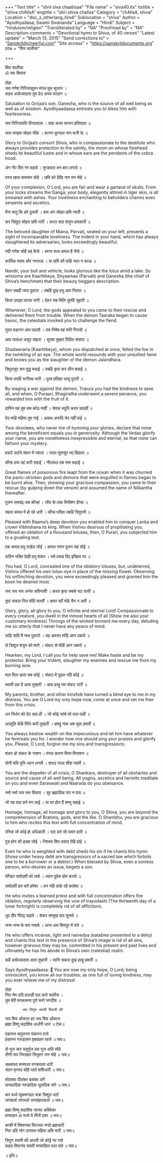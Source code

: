 +++
"Text title" = "shrii siva chaaliisaa"
"File name" = "siva40.itx"
itxtitle = "shiva chAlIsA"
engtitle = "shri shiva chalisa"
Category = "chAlisA, shiva"
Location = "doc_z_otherlang_hindi"
Sublocation = "shiva"
Author = "Ayodhyadasa; Swami Sivananda"
Language = "Hindi"
Subject = "hinduism/religion"
"Transliterated by" = "NA"
"Proofread by" = "NA"
Description-comments = "Devotional hymn to Shiva, of 40 verses"
"Latest update" = "March 13, 2015"
"Send corrections to" = "Sanskrit@cheerful.com"
"Site access" = "https://sanskritdocuments.org"
title = "शिव चालीसा"

+++
  
 शिव चालीसा   
              ॐ नमः शिवाय  
  
दोहा  
        जय गणेश गिरिजासुवन मंगल मूल सुजान ।  
        कहत अयोध्यादास तुम देउ अभय वरदान ॥  
  
Salutation to Girijaa’s son, Ganesha, who is the source of all well being as well as of wisdom. Ayodhyaadaasa entreats you to bless him with fearlessness.   
  
जय गिरिजापति दीनदयाला । सदा करत सन्तन प्रतिपाला ॥  
  
भाल चन्द्रमा सोहत नीके । कानन कुण्डल नाग फनी के ॥  
  
Glory to Girijaa’s consort Shiva, who is compassionate to the destitute who always provides protection to the saintly, the moon on whose forehead sheds its beautiful lustre and in whose ears are the pendants of the cobra hood.  
  
अंग गौर शिर गंग बहाये । मुण्डमाल तन क्षार लगाये ॥  
  
वस्त्र खाल बाघम्बर सोहे । छवि को देखि नाग मन मोहे ॥  
  
Of your complexion, O Lord, you are fair and wear a garland of skulls. From your locks streams the Ganga; your body, elegantly attired in tiger skin, is all smeared with ashes. Your loveliness enchanting to beholders charms even serpents and ascetics.  
  
मैना मातु कि हवे दुलारी । वाम अंग सोहत छवि न्यारी ॥  
  
कर त्रिशूल सोहत छवि भारी । करत सदा शत्रुन क्षयकारी ॥  
  
The beloved daughter of Maina, Parvati, seated on your left, presents a sight of incomparable loveliness. The trident in your hand, which has always slaughtered its adversaries, looks exceedingly beautiful.  
  
नंदी गणेश सोहैं तहं कैसे । सागर मध्य कमल हैं जैसे ॥  
  
कार्तिक श्याम और गणराऊ । या छवि कौ कहि जात न काऊ ॥  
  
Nandii, your bull and vehicle, looks glorious like the lotus amid a lake. So winsome are Kaarttikeya, Shyaamaa (Parvati) and Ganesha (the chief of Shiva’s henchmen) that their beauty beggars description.  
  
देवन जबहीं जाय पुकारा । तबहिं दुख प्रभु आप निवारा ॥  
  
किया उपद्रव तारक भारी । देवन सब मिलि तुमहिं जुहारी ॥  
  
Whenever, O Lord, the gods appealed to you came to their rescue and delivered them from trouble. When the demon Taaraka began to cause havoc, the celestials invoked you to challenge the fiend.  
  
तुरत षडानन आप पठायौ । लव निमेष महं मारि गिरायौ ॥  
  
आप जलंधर असुर संहारा । सुयश तुम्हार विदित संसारा ॥  
  
Shadaanana (Kaarttikeya), whom you dispatched at once, felled the foe in the twinkling of an eye. The whole world resounds with your unsullied fame and knows you as the slaughter of the demon Jalandhara.  
  
त्रिपुरासुर सन युद्ध मचाई । तबहिं कृपा कर लीन बचाई ॥  
  
किया तपहिं भागीरथ भारी । पुरब प्रतिज्ञा तासु पुरारी ॥  
  
By waging a war against the demon, Tripura you had the kindness to save all, and when, O Puraari, Bhagiratha underwent a severe penance, you rewarded him with the fruit of it.  
  
दानिन महं तुम सम कोउ नाहीं । सेवक स्तुति करत सदाहीं ॥  
  
वेद माहि महिमा तुम गाई । अकथ अनादि भेद नहीं पाई ॥  
  
Your devotees, who never tire of hymning your glories, declare that none among the beneficent equals you in generosity. Although the Vedas glorify your name, you are nonetheless inexpressible and eternal, so that none can fathom your mystery.  
  
प्रकटे उदधि मंथन में ज्वाला । जरत सुरासुर भए विहाला ॥  
  
कीन्ह दया तहं करी सहाई । नीलकंठ तब नाम कहाई ॥  
  
Great flames of poisonous fire leapt from the ocean when it was churned the panic-stricken gods and demons that were engulfed in flames began to be burnt alive. Then, showing your gracious compassion, you came to their rescue (by gulping down the venom) and assumed the name of Nilkantha thereafter.  
  
पूजन रामचंद्र जब कीन्हां । जीत के लंक विभीषण दीन्हा ॥  
  
सहस कमल में हो रहे धारी । कीन्ह परीक्षा तबहिं त्रिपुरारी ॥  
  
Pleased with Raama’s deep devotion you enabled him to conquer Lanka and crown Vibhishana its king. When Vishnu desirous of propitiating you, offered an oblation of a thousand lotuses, then, O Purari, you subjected him to a grueling test.  
  
एक कमल प्रभु राखेउ जोई । कमल नयन पूजन चहं सोई ॥  
  
कठिन भक्ति देखी प्रभु शंकर । भये प्रसन्न दिए इच्छित वर ॥  
  
You had, O Lord, concealed one of the oblatory lotuses, but, undeterred, Vishnu offered his own lotus-eye in place of the missing flower. Observing his unflinching devotion, you were exceedingly pleased and granted him the boon he desired most.  
  
जय जय जय अनंत अविनाशी । करत कृपा सबके घट वासी ॥  
  
दुष्ट सकल नित मोहि सतावैं । भ्रमत रहौं मोहे चैन न आवैं ॥  
  
Glory, glory, all glory to you, O infinite and eternal Lord! Compassionate to every creature, you dwell in the inmost hearts of all (Show me also your customary kindness) Throngs of the wicked torment me every day, deluding me so utterly that I never have any peace of mind.  
  
त्राहि त्राहि मैं नाथ पुकारो । यह अवसर मोहि आन उबारो ॥  
  
ले त्रिशूल शत्रुन को मारो । संकट से मोहिं आन उबारो ॥  
  
Hearken, my Lord, I call you for help save me! Make haste and be my protector. Bring your trident, slaughter my enemies and rescue me from my burning woe.  
  
मात पिता भ्राता सब कोई । संकट में पूछत नहिं कोई ॥  
  
स्वामी एक है आस तुम्हारी । आय हरहु मम संकट भारी ॥  
  
My parents, brother, and other kinsfolk have turned a blind eye to me in my distress. You are O Lord my only hope now, come at once and set me free from this crisis.  
  
धन निर्धन को देत सदा ही । जो कोई जांचे सो फल पाहीं ॥  
  
अस्तुति केहि विधि करों तुम्हारी । क्षमहु नाथ अब चूक हमारी ॥  
  
You always bestow wealth on the impecunious and let him have whatever he fentreats you for. I wonder how one should sing your praises and glorify you. Please, O Lord, forgive me my sins and transgressions.  
  
शंकर हो संकट के नाशन । मंगल कारण विघ्न विनाशन ॥  
  
योगी यति मुनि ध्यान लगावैं । शारद नारद शीश नवावैं ॥  
  
You are the dispeller of all crisis, O Shankara, destroyer of all obstacles and source and cause of all well being. All yogins, ascetics and hermits meditate on you and even Saraswati and Naarada do you obeisance.   
  
नमो नमो जय नमः शिवाय । सुर ब्रह्मादिक पार न पाय ॥  
  
जो यह पाठ करे मन लाई । ता पर होत हैं शम्भु सहाई ॥  
  
Homage, homage, all homage and glory to you, O Shiva, you are beyond the comprehension of Brahma, gods, and the like. O Shambhu, you are gracious to him who recites this text with full concentration of mind.  
  
रनियां जो कोई हो अधिकारी । पाठ करे सो पावन हारी ॥  
  
पुत्र होन की इच्छा जोई । निश्चय शिव प्रसाद तेहि होई ॥  
  
Even he who is weighted with debt sheds his sin if he chants this hymn (those under heavy debt are transgressors of a sacred law which forbids one to be a borrower or a debtor.) When blessed by Shiva, even a sonless person, who desires an issue, begets a son.  
  
पण्डित त्रयोदशी को लावे । ध्यान पूर्वक होम करावे ॥  
  
त्रयोदशी व्रत करै हमेशा । तन नहिं ताके रहै कलेशा ॥  
  
He who invites a learned priest and with full concentration offers fire oblation, regularly observing the vow of trayodashi (The thirteenth day of a lunar fortnight) is completely rid of all afflictions.  
  
धूप दीप नैवेद्य चढ़ावे । शंकर सम्मुख पाठ सुनावे ॥  
  
जन्म जन्म के पाप नसावे । अन्त धाम शिवपुर में पावे ॥  
  
He who offers incense, light and naivedya (eatables presented to a deity) and chants this text in the presence of Shiva’s image is rid of all sins, however grievous they may be, committed in his present and past lives and ultimately he has his abode in Shiva’s own (celestial) realm.  
  
कहैं अयोध्यादास आस तुम्हारी । जानि सकल दुख हरहु हमारी ॥  
  
Says Ayodhyaadaasa: ᳚ You are now my only hope, O Lord; being omniscient, you know all our troubles; as one full of loving kindness, may you ever relieve me of my distress!  
  
दोहा  
        नित नेम उठि प्रातःही पाठ करो चालीस ।  
        तुम मेरी मनकामना पूर्ण करो जगदीश ॥  
  
            अथ त्रिगुण आरती शिवजी की   
  
जय शिव ओंकारा हर जय शिव ओंकारा  
ब्रह्मा विष्णु सदाशिव अर्धांगी धारा ॥ टेक॥  
  
एकानन चतुरानन पंचानन राजे  
हंसानन गरुडासन वृषवाहन साजे ॥ जय॥  
  
दो भुज चार चतुर्भुज दस भुज अति सोहे  
तीनों रूप निरखता त्रिभुवन जन मोहे ॥ जय॥  
  
अक्षमाला बनमाला रुण्डमाला धारी  
चंदन मृगमद सोहै भाले शशिधारी ॥ जय॥  
  
श्वेतांबर पीतांबर बाघंबर अंगे  
सनकादिक गरुडादिक भूतादिक संगे ॥ जय॥  
  
कर मध्ये सुकमण्डल चक्र त्रिशूल धर्ता  
जगकर्ता जगभर्ता जगसंहारकर्ता ॥ जय॥  
  
ब्रह्मा विष्णु सदाशिव जानत अविवेका  
प्रणवाक्षर ॐ मध्ये ये तीनों एका ॥ जय॥  
  
काशी में विश्वनाथ विराजत नन्दो ब्रह्मचारी  
नित उठि भोग लगावत महिमा अति भारी ॥ जय॥  
  
त्रिगुण स्वामी की आरती जो कोई नर गावे  
कहत शिवानंद स्वामी मनवांछित फल पावे ॥ जय॥  
  
॥ इति॥  
  
  
